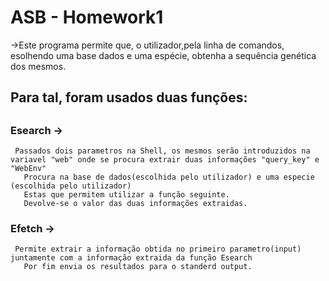# ASB - Homework1
->Este programa permite que, o utilizador,pela linha de comandos, esolhendo uma base dados e uma espécie, obtenha a sequência genética dos mesmos.


## Para tal, foram usados duas funções: 
##
### Esearch -> 
     Passados dois parametros na Shell, os mesmos serão introduzidos na variavel "web" onde se procura extrair duas informações "query_key" e "WebEnv"
	   Procura na base de dados(escolhida pelo utilizador) e uma especie (escolhida pelo utilizador)
	   Estas que permitem utilizar a função seguinte.
	   Devolve-se o valor das duas informações extraidas.

### Efetch ->  
     Permite extrair a informação obtida no primeiro parametro(input) juntamente com a informação extraida da função Esearch
	   Por fim envia os resultados para o standerd output. 
